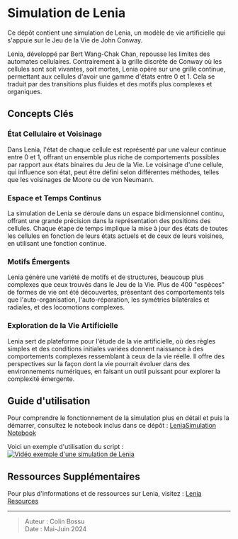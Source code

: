 # Simulation de Lenia

Ce dépôt contient une simulation de Lenia, un modèle de vie artificielle qui s'appuie sur le Jeu de la Vie de John Conway.

Lenia, développé par Bert Wang-Chak Chan, repousse les limites des automates cellulaires. Contrairement à la grille discrète de Conway où les cellules sont soit vivantes, soit mortes, Lenia opère sur une grille continue, permettant aux cellules d'avoir une gamme d'états entre 0 et 1. Cela se traduit par des transitions plus fluides et des motifs plus complexes et organiques.

## Concepts Clés

### État Cellulaire et Voisinage

Dans Lenia, l'état de chaque cellule est représenté par une valeur continue entre 0 et 1, offrant un ensemble plus riche de comportements possibles par rapport aux états binaires du Jeu de la Vie. Le voisinage d'une cellule, qui influence son état, peut être défini selon différentes méthodes, telles que les voisinages de Moore ou de von Neumann.

### Espace et Temps Continus

La simulation de Lenia se déroule dans un espace bidimensionnel continu, offrant une grande précision dans la représentation des positions des cellules. Chaque étape de temps implique la mise à jour des états de toutes les cellules en fonction de leurs états actuels et de ceux de leurs voisines, en utilisant une fonction continue.

### Motifs Émergents

Lenia génère une variété de motifs et de structures, beaucoup plus complexes que ceux trouvés dans le Jeu de la Vie. Plus de 400 "espèces" de formes de vie ont été découvertes, présentant des comportements tels que l'auto-organisation, l'auto-réparation, les symétries bilatérales et radiales, et des locomotions complexes.

### Exploration de la Vie Artificielle

Lenia sert de plateforme pour l'étude de la vie artificielle, où des règles simples et des conditions initiales variées donnent naissance à des comportements complexes ressemblant à ceux de la vie réelle. Il offre des perspectives sur la façon dont la vie pourrait évoluer dans des environnements numériques, en faisant un outil puissant pour explorer la complexité émergente.

## Guide d'utilisation

Pour comprendre le fonctionnement de la simulation plus en détail et puis la démarrer, consultez le notebook inclus dans ce dépôt : [LeniaSimulation Notebook](https://github.com/Wartets/Lenia-Simulation/blob/main/LeniaSimulation2.5.ipynb)

Voici un exemple d'utilisation du script : [![Vidéo exemple d'une simulation de Lenia](https://img.youtube.com/vi/ucoEMNx3Y-I/0.jpg)](https://www.youtube.com/watch?v=ucoEMNx3Y-I)

## Ressources Supplémentaires

Pour plus d'informations et de ressources sur Lenia, visitez : [Lenia Resources](https://chakazul.github.io/lenia.html)

---

> Auteur : Colin Bossu \
> Date : Mai-Juin 2024

